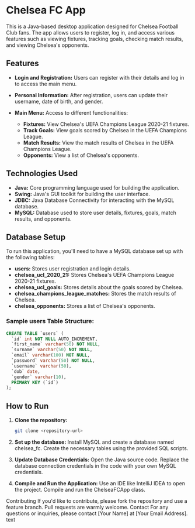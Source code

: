 # Chelsea FC App

This is a Java-based desktop application designed for Chelsea Football Club fans. The app allows users to register, log in, and access various features such as viewing fixtures, tracking goals, checking match results, and viewing Chelsea's opponents.

## Features

- **Login and Registration:** Users can register with their details and log in to access the main menu.
  
- **Personal Information:** After registration, users can update their username, date of birth, and gender.

- **Main Menu:** Access to different functionalities:
  - **Fixtures:** View Chelsea's UEFA Champions League 2020-21 fixtures.
  - **Track Goals:** View goals scored by Chelsea in the UEFA Champions League.
  - **Match Results:** View the match results of Chelsea in the UEFA Champions League.
  - **Opponents:** View a list of Chelsea's opponents.

## Technologies Used

- **Java:** Core programming language used for building the application.
- **Swing:** Java's GUI toolkit for building the user interface.
- **JDBC:** Java Database Connectivity for interacting with the MySQL database.
- **MySQL:** Database used to store user details, fixtures, goals, match results, and opponents.

## Database Setup

To run this application, you'll need to have a MySQL database set up with the following tables:

- **users:** Stores user registration and login details.
- **chelsea_ucl_2020_21:** Stores Chelsea's UEFA Champions League 2020-21 fixtures.
- **chelsea_ucl_goals:** Stores details about the goals scored by Chelsea.
- **chelsea_champions_league_matches:** Stores the match results of Chelsea.
- **chelsea_opponents:** Stores a list of Chelsea's opponents.

### Sample users Table Structure:

```sql
CREATE TABLE `users` (
  `id` int NOT NULL AUTO_INCREMENT,
  `first_name` varchar(50) NOT NULL,
  `surname` varchar(50) NOT NULL,
  `email` varchar(100) NOT NULL,
  `password` varchar(50) NOT NULL,
  `username` varchar(50),
  `dob` date,
  `gender` varchar(10),
  PRIMARY KEY (`id`)
);
 ```
## How to Run

1. **Clone the repository:**

   ```bash
   git clone <repository-url>


2. **Set up the database:**
Install MySQL and create a database named chelsea_fc.
Create the necessary tables using the provided SQL scripts.

3. **Update Database Credentials:**
Open the Java source code.
Replace the database connection credentials in the code with your own MySQL credentials.
4. **Compile and Run the Application:**
Use an IDE like IntelliJ IDEA to open the project.
Compile and run the ChelseaFCApp class.

Contributing
If you'd like to contribute, please fork the repository and use a feature branch. Pull requests are warmly welcome.
Contact
For any questions or inquiries, please contact [Your Name] at [Your Email Address].
text

